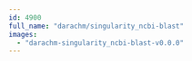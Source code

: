 ```yaml
---
id: 4900
full_name: "darachm/singularity_ncbi-blast"
images: 
  - "darachm-singularity_ncbi-blast-v0.0.0"
---
```

